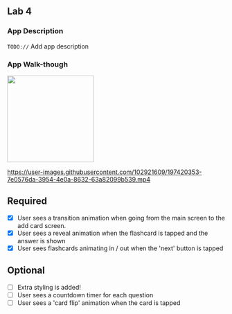 ## Lab 4

### App Description
`TODO://` Add app description

### App Walk-though

<img src="https://recordit.co/s475ax3RRq" width=200><br>



https://user-images.githubusercontent.com/102921609/197420353-7e0576da-3954-4e0a-8632-63a82099b539.mp4


## Required
- [X] User sees a transition animation when going from the main screen to the add card screen.
- [X] User sees a reveal animation when the flashcard is tapped and the answer is shown
- [X] User sees flashcards animating in / out when the 'next' button is tapped

## Optional
- [ ] Extra styling is added!
- [ ] User sees a countdown timer for each question
- [ ] User sees a 'card flip' animation when the card is tapped
